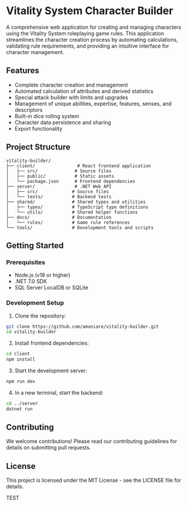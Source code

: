 # Vitality System Character Builder

A comprehensive web application for creating and managing characters using the Vitality System roleplaying game rules. This application streamlines the character creation process by automating calculations, validating rule requirements, and providing an intuitive interface for character management.

## Features

- Complete character creation and management
- Automated calculation of attributes and derived statistics
- Special attack builder with limits and upgrades
- Management of unique abilities, expertise, features, senses, and descriptors
- Built-in dice rolling system
- Character data persistence and sharing
- Export functionality

## Project Structure

```
vitality-builder/
├── client/                # React frontend application
│   ├── src/              # Source files
│   ├── public/           # Static assets
│   └── package.json      # Frontend dependencies
├── server/               # .NET Web API
│   ├── src/             # Source files
│   └── tests/           # Backend tests
├── shared/              # Shared types and utilities
│   ├── types/           # TypeScript type definitions
│   └── utils/           # Shared helper functions
├── docs/                # Documentation
│   └── rules/           # Game rule references
└── tools/               # Development tools and scripts
```

## Getting Started

### Prerequisites
- Node.js (v18 or higher)
- .NET 7.0 SDK
- SQL Server LocalDB or SQLite

### Development Setup

1. Clone the repository:
```bash
git clone https://github.com/amuniare/vitality-builder.git
cd vitality-builder
```

2. Install frontend dependencies:
```bash
cd client
npm install
```

3. Start the development server:
```bash
npm run dev
```

4. In a new terminal, start the backend:
```bash
cd ../server
dotnet run
```

## Contributing

We welcome contributions! Please read our contributing guidelines for details on submitting pull requests.

## License

This project is licensed under the MIT License - see the LICENSE file for details.



TEST